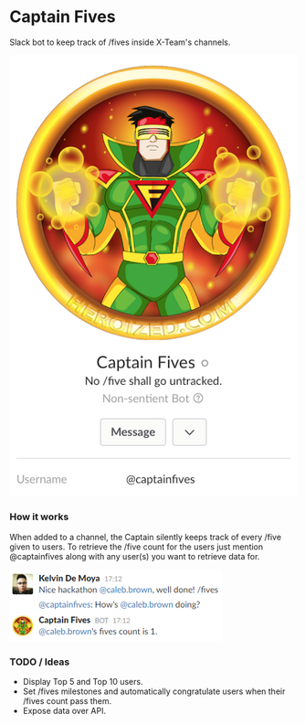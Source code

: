 # Captain Fives

Slack bot to keep track of /fives inside X-Team's channels.

![Captain Fives](/assets/captainOnSlack.png)

### How it works

When added to a channel, the Captain silently keeps track of every /five given to users.
To retrieve the /five count for the users just mention @captainfives along with any user(s) you want to retrieve data for.

![Captain in Action](/assets/captainInAction.png)

### TODO / Ideas

- Display Top 5 and Top 10 users.
- Set /fives milestones and automatically congratulate users when their /fives count pass them.
- Expose data over API.
